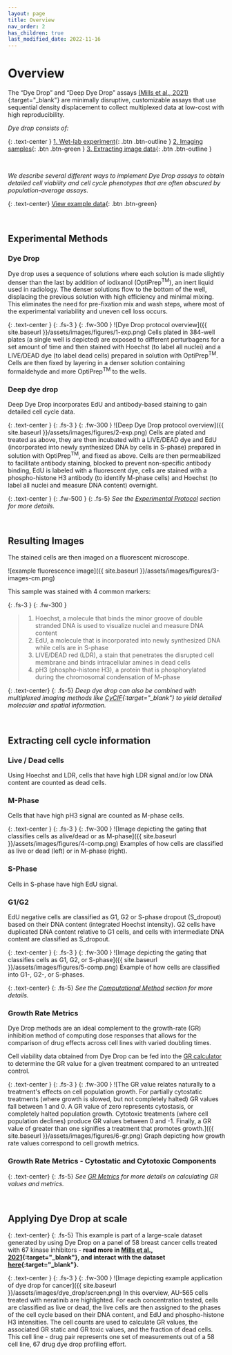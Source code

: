 ```yaml
---
layout: page
title: Overview
nav_order: 2
has_children: true
last_modified_date: 2022-11-16
---
```


# Overview

The “Dye Drop” and “Deep Dye Drop” assays [(Mills et al., 2021)](https://doi.org/10.1101/2021.08.27.457854){:target="_blank"} are minimally disruptive, customizable assays that use sequential density displacement to collect multiplexed data at low-cost with high reproducibility.

*Dye drop consists of:*  

{: .text-center }
[1. Wet-lab experiment](/protocol.html){: .btn .btn-outline } [2. Imaging samples](./#resulting-images){: .btn .btn-green } [3. Extracting image data](./#extracting-cell-cycle-information){: .btn .btn-outline }

<br>

*We describe several different ways to implement Dye Drop assays to obtain detailed cell viability and cell cycle phenotypes that are often obscured by population-average assays.*

{: .text-center}
[View example data](./#applying-dye-drop){: .btn .btn-green}  

<br>

## Experimental Methods
### Dye Drop
Dye drop uses a sequence of solutions where each solution is made slightly denser than the last by addition of iodixanol (OptiPrep<sup>TM</sup>), an inert liquid used in radiology. The denser solutions flow to the bottom of the well, displacing the previous solution with high efficiency and minimal mixing. This eliminates the need for pre-fixation mix and wash steps, where most of the experimental variability and uneven cell loss occurs.

{: .text-center }
{: .fs-3 }
{: .fw-300 }
![Dye Drop protocol overview]({{ site.baseurl }}/assets/images/figures/1-exp.png)
Cells plated in 384-well plates (a single well is depicted) are exposed to different perturbagens for a set amount of time and then stained with Hoechst (to label all nuclei) and a LIVE/DEAD dye (to label dead cells) prepared in solution with OptiPrep<sup>TM</sup>. Cells are then fixed by layering in a denser solution containing formaldehyde and more OptiPrep<sup>TM</sup> to the wells. 

### Deep dye drop

Deep Dye Drop incorporates EdU and antibody-based staining to gain detailed cell cycle data.

{: .text-center }
{: .fs-3 }
{: .fw-300 }
![Deep Dye Drop protocol overview]({{ site.baseurl }}/assets/images/figures/2-exp.png)
Cells are plated and treated as above, they are then incubated with a LIVE/DEAD dye and EdU (incorporated into newly synthesized DNA by cells in S-phase) prepared in solution with OptiPrep<sup>TM</sup>, and fixed as above. Cells are then permeabilized to facilitate antibody staining, blocked to prevent non-specific antibody binding, EdU is labeled with a fluorescent dye, cells are stained with a phospho-histone H3 antibody (to identify M-phase cells) and Hoechst (to label all nuclei and measure DNA content) overnight.

{: .text-center }
{: .fw-500 }
{: .fs-5}
*See the [Experimental Protocol]({{site.baseurl}}/protocol.html) section for more details.*

<br>

## Resulting Images

The stained cells are then imaged on a fluorescent microscope. 


![example fluorescence image]({{ site.baseurl }}/assets/images/figures/3-images-cm.png)

This sample was stained with 4 common markers:

{: .fs-3 }
{: .fw-300 }
>1. Hoechst, a molecule that binds the minor groove of double stranded DNA is used to visualize nuclei and measure DNA content
>2. EdU, a molecule that is incorporated into newly synthesized DNA while cells are in S-phase
>3. LIVE/DEAD red (LDR), a stain that penetrates the disrupted cell membrane and binds intracellular amines in dead cells
>4. pH3 (phospho-histone H3), a protein that is phosphorylated during the chromosomal condensation of M-phase

{: .text-center}
{: .fs-5}
*Deep dye drop can also be combined with multiplexed imaging methods like [CyCIF](https://www.cycif.org/){:target="_blank"} to yield detailed molecular and spatial information.*

<br>

## Extracting cell cycle information

### Live / Dead cells  
Using Hoechst and LDR, cells that have high LDR signal and/or low DNA content are counted as dead cells.

### M-Phase
Cells that have high pH3 signal are counted as M-phase cells.

{: .text-center }
{: .fs-3 }
{: .fw-300 }
![Image depicting the gating that classifies cells as alive/dead or as M-phase]({{ site.baseurl }}/assets/images/figures/4-comp.png)
Examples of how cells are classified as live or dead (left) or in M-phase (right).


### S-Phase
Cells in S-phase have high EdU signal.

### G1/G2
EdU negative cells are classified as G1, G2 or S-phase dropout (S_dropout) based on their DNA content (integrated Hoechst intensity). G2 cells have duplicated DNA content relative to G1 cells, and cells with intermediate DNA content are classified as S_dropout.

{: .text-center }
{: .fs-3 }
{: .fw-300 }
![Image depicting the gating that classifies cells as G1, G2, or S-phase]({{ site.baseurl }}/assets/images/figures/5-comp.png)
Example of how cells are classified into G1-, G2-, or S-phases.

{: .text-center}
{: .fs-5}
*See the [Computational Method]({{site.baseurl}}/overview/dye-drop/ddd-comp.html) section for more details.*

### Growth Rate Metrics

Dye Drop methods are an ideal complement to the growth-rate (GR) inhibition method of computing dose responses that allows for the comparison of drug effects across cell lines with varied doubling times. 

Cell viability data obtained from Dye Drop can be fed into the [GR calculator](http://www.grcalculator.org/) to determine the GR value for a given treatment compared to an untreated control. 

{: .text-center }
{: .fs-3 }
{: .fw-300 }
![The GR value relates naturally to a treatment's effects on cell population growth. For partially cytostatic treatments (where growth is slowed, but not completely halted) GR values fall between 1 and 0. A GR value of zero represents cytostasis, or completely halted population growth. Cytotoxic treatments (where cell population declines) produce GR values between 0 and -1. Finally, a GR value of greater than one signifies a treatment that promotes growth.]({{ site.baseurl }}/assets/images/figures/6-gr.png)
Graph depicting how growth rate values correspond to cell growth metrics.


### Growth Rate Metrics - Cytostatic and Cytotoxic Components

{: .text-center}
{: .fs-5}
*See [GR Metrics]({{site.baseurl}}/overview/gr_metrics/) for more details on calculating GR values and metrics.*

<br>

## Applying Dye Drop at scale

{: .text-center}
{: .fs-5}
This example is part of a large-scale dataset generated by using Dye Drop on a panel of 58 breast cancer cells treated with 67 kinase inhibitors - **read more in [Mills et al., 2021](https://doi.org/10.1101/2021.08.27.457854){:target="_blank"}, and interact with the dataset [here](https://labsyspharm.shinyapps.io/HMSLINCS_BRCA_Browser/){:target="_blank"}.**


{: .text-center }
{: .fs-3 }
{: .fw-300 }
![Image depicting example application of dye drop for cancer]({{ site.baseurl }}/assets/images/dye_drop/screen.png)
In this overview, AU-565 cells treated with neratinib are highlighted. For each concentration tested, cells are classified as live or dead, the live cells are then assigned to the phases of the cell cycle based on their DNA content, and EdU and phospho-histone H3 intensities. The cell counts are used to calculate GR values, the associated GR static and GR toxic values, and the fraction of dead cells. This cell line - drug pair represents one set of measurements out of a 58 cell line, 67 drug dye drop profiling effort.

<br>




